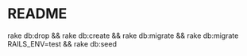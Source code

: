 # README

rake db:drop && rake db:create && rake db:migrate && rake db:migrate RAILS_ENV=test && rake db:seed
